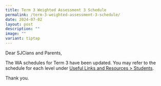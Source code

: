 ```yaml
---
title: Term 3 Weighted Assessment 3 Schedule
permalink: /term-3-weighted-assessment-3-schedule/
date: 2024-07-02
layout: post
description: ""
image: ""
variant: tiptap
---
```

<p>Dear SJCians and Parents,</p>
<p>The WA schedules for Term 3 have been updated. You may refer to the schedule
for each level under&nbsp;<a href="https://www.chijstjosephsconvent.moe.edu.sg/useful-links/students/" rel="noopener noreferrer nofollow" target="_blank">Useful Links and Resources &gt; Students</a>.</p>
<p>Thank you.</p>